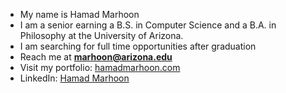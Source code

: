 <!--horizontal divider(gradiant)-->
<!--Intro start-->
- My name is Hamad Marhoon
- I am a senior earning a B.S. in Computer Science and a B.A. in Philosophy at the University of Arizona.
- I am searching for full time opportunities after graduation
- Reach me at **marhoon@arizona.edu**
- Visit my portfolio: [hamadmarhoon.com](https://hamadmarhoon.com)
- LinkedIn: [Hamad Marhoon](https://www.linkedin.com/in/hamad-marhoon)
<!--Intro end-->
